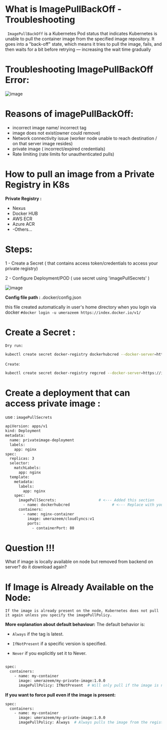 
# What is ImagePullBackOff  - Troubleshooting
`
ImagePullBackOff` is a Kubernetes Pod status that indicates Kubernetes is unable to pull the container image from the specified image repository. It goes into a "back-off" state, which means it tries to pull the image, fails, and then waits for a bit before retrying — increasing the wait time gradually


# **Troubleshooting ImagePullBackOff Error:**

![image](https://github.com/user-attachments/assets/914ca2cc-05a1-47c3-a72e-239f5c4cb1b8)



# Reasons of imagePullBackOff:

- incorrect image name/ incorrect tag
- image does not exist(owner could remove)
- Network connectivity issue (worker node unable to reach destination / on that server image resides)
- private image ( incorrect/expired credentials)
- Rate limiting  (rate limits for unauthenticated pulls)




# How to pull an image from a Private Registry in K8s

**Private Registry :**

- Nexus
- Docker HUB
- AWS ECR
- Azure ACR
- -Others...



# Steps:

1 - Create a Secret ( that contains access token/credentials to access your private registry)

2 - Configure Deployment/POD ( use secret using 'imagePullSecrets' ) 


![image](https://github.com/user-attachments/assets/359a4412-8d21-4c31-8ca8-e34f940f672a)






**Config file path :** 
.docker/config.json

this file created automatically in user's home directory when you login via docker `#docker login -u umerazeem https://index.docker.io/v1/`




# Create a Secret : 

`Dry run:`

```bash
kubectl create secret docker-registry dockerhubcred --docker-server=https://index.docker.io/v1/  --docker-username=umerazeem --docker-password=dckr_pat_PKkO3WCAxScuYlo0UcY6gD-EKsgxx --dry-run=client -o yaml
```

`Create`:
```bash
kubectl create secret docker-registry regcred --docker-server=https://index.docker.io/v1/  --docker-username=umerazeem --docker-password=dckr_pat_PKkO3WCAxScuYlo0UcY6gD-EKsgxx
```

# Create a deployment that can access private image :

use :  `imagePullSecrets`


```bash
apiVersion: apps/v1
kind: Deployment
metadata:
  name: privateimage-deployment
  labels:
    app: nginx
spec:
  replicas: 3
  selector:
    matchLabels:
      app: nginx
  template:
    metadata:
      labels:
        app: nginx
    spec:
      imagePullSecrets:                   # <--- Added this section
        - name: dockerhubcred                   # <--- Replace with your secret name
      containers:
        - name: nginx-container
          image: umerazeem/cloudlyncs:v1
          ports:
            - containerPort: 80

```

# Question !!!
What if image is locally available on node but removed from backend on server? do it download again?



# If Image is Already Available on the Node:
`If the image is already present on the node, Kubernetes does not pull it again unless you specify the imagePullPolicy.`

**More explanation about default behaviour:**
The default behavior is:

- `Always` if the tag is latest.

- `IfNotPresent` if a specific version is specified.

- `Never` if you explicitly set it to Never.



```bash

spec:
  containers:
    - name: my-container
      image: umerazeem/my-private-image:1.0.0
      imagePullPolicy: IfNotPresent  # Will only pull if the image is not available locally

```



**If you want to force pull even if the image is present:**

```bash
spec:
  containers:
    - name: my-container
      image: umerazeem/my-private-image:1.0.0
      imagePullPolicy: Always  # Always pulls the image from the registry
```



